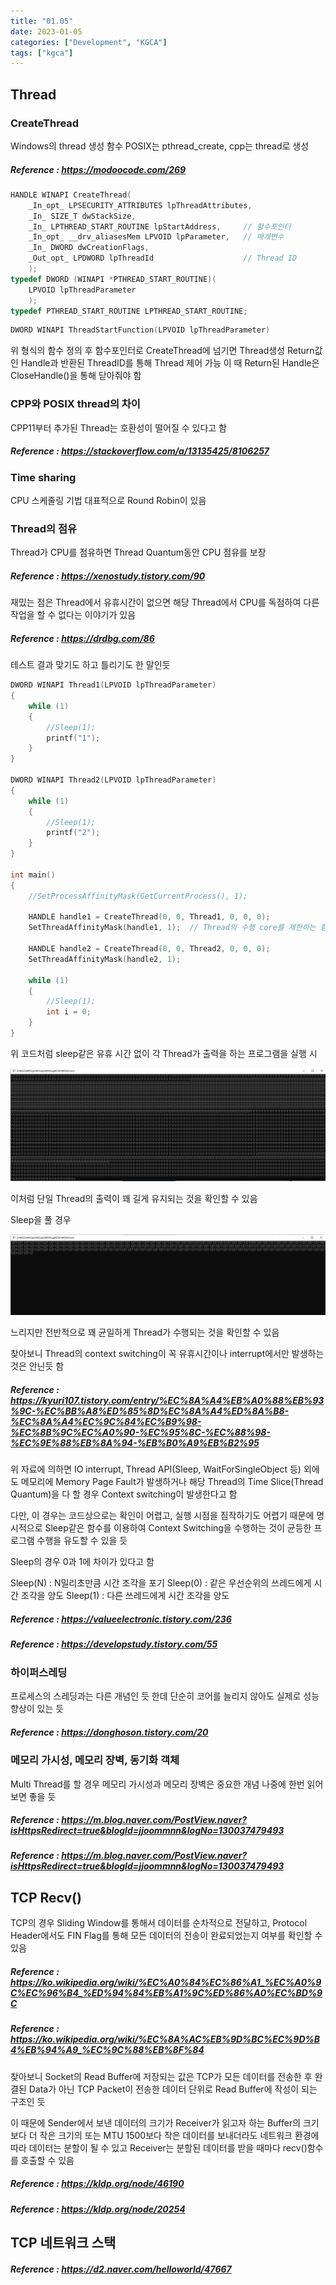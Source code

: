 ```yaml
---
title: "01.05"
date: 2023-01-05
categories: ["Development", "KGCA"]
tags: ["kgca"]
---
```

## Thread
### CreateThread
Windows의 thread 생성 함수
POSIX는 pthread_create, cpp는 thread로 생성
##### _Reference_ : https://modoocode.com/269

```cpp
HANDLE WINAPI CreateThread(
    _In_opt_ LPSECURITY_ATTRIBUTES lpThreadAttributes,
    _In_ SIZE_T dwStackSize,
    _In_ LPTHREAD_START_ROUTINE lpStartAddress,		// 함수포인터
    _In_opt_ __drv_aliasesMem LPVOID lpParameter,	// 매개변수
    _In_ DWORD dwCreationFlags,
    _Out_opt_ LPDWORD lpThreadId					// Thread ID
    );
typedef DWORD (WINAPI *PTHREAD_START_ROUTINE)(
    LPVOID lpThreadParameter
    );
typedef PTHREAD_START_ROUTINE LPTHREAD_START_ROUTINE;
```
```cpp
DWORD WINAPI ThreadStartFunction(LPVOID lpThreadParameter)
```
위 형식의 함수 정의 후 함수포인터로 CreateThread에 넘기면 Thread생성
Return값인 Handle과 반환된 ThreadID를 통해 Thread 제어 가능
이 때 Return된 Handle은 CloseHandle()을 통해 닫아줘야 함

### CPP와 POSIX thread의 차이
CPP11부터 추가된 Thread는 호환성이 떨어질 수 있다고 함
##### _Reference_ : https://stackoverflow.com/a/13135425/8106257

### Time sharing
CPU 스케줄링 기법
대표적으로 Round Robin이 있음

### Thread의 점유
Thread가 CPU를 점유하면 Thread Quantum동안 CPU 점유를 보장
##### _Reference_ : https://xenostudy.tistory.com/90

재밌는 점은 Thread에서 유휴시간이 없으면 해당 Thread에서 CPU를 독점하여 다른 작업을 할 수 없다는 이야기가 있음
##### _Reference_ : https://drdbg.com/86

테스트 결과 맞기도 하고 틀리기도 한 말인듯
```cpp
DWORD WINAPI Thread1(LPVOID lpThreadParameter)
{
	while (1)
	{
		//Sleep(1);
		printf("1");
	}
}

DWORD WINAPI Thread2(LPVOID lpThreadParameter)
{
	while (1)
	{
		//Sleep(1);
		printf("2");
	}
}

int main()
{
	//SetProcessAffinityMask(GetCurrentProcess(), 1);

	HANDLE handle1 = CreateThread(0, 0, Thread1, 0, 0, 0);
	SetThreadAffinityMask(handle1, 1);	// Thread의 수행 core를 제한하는 함수

	HANDLE handle2 = CreateThread(0, 0, Thread2, 0, 0, 0);
	SetThreadAffinityMask(handle2, 1);

	while (1)
	{
		//Sleep(1);
		int i = 0;
	}
}
```
위 코드처럼 sleep같은 유휴 시간 없이 각 Thread가 출력을 하는 프로그램을 실행 시

![](/images/29476be0-4add-47f6-abf2-2d0f7e5db315-image.png)

이처럼 단일 Thread의 출력이 꽤 길게 유지되는 것을 확인할 수 있음

Sleep을 풀 경우

![](/images/94b1305d-3545-4155-8cb6-eae273261f00-image.PNG)

느리지만 전반적으로 꽤 균일하게 Thread가 수행되는 것을 확인할 수 있음

찾아보니 Thread의 context switching이 꼭 유휴시간이나 interrupt에서만 발생하는 것은 안닌듯 함
##### _Reference_ : https://kyuri107.tistory.com/entry/%EC%8A%A4%EB%A0%88%EB%93%9C-%EC%BB%A8%ED%85%8D%EC%8A%A4%ED%8A%B8-%EC%8A%A4%EC%9C%84%EC%B9%98-%EC%8B%9C%EC%A0%90-%EC%95%8C-%EC%88%98-%EC%9E%88%EB%8A%94-%EB%B0%A9%EB%B2%95
위 자료에 의하면 IO interrupt, Thread API(Sleep, WaitForSingleObject 등) 외에도 메모리에 Memory Page Fault가 발생하거나 해당 Thread의 Time Slice(Thread Quantum)을 다 할 경우 Context switching이 발생한다고 함

다만, 이 경우는 코드상으로는 확인이 어렵고, 실행 시점을 짐작하기도 어렵기 때문에 명시적으로 Sleep같은 함수를 이용하여 Context Switching을 수행하는 것이 균등한 프로그램 수행을 유도할 수 있을 듯

Sleep의 경우 0과 1에 차이가 있다고 함

Sleep(N) : N밀리초만큼 시간 조각을 포기
Sleep(0) : 같은 우선순위의 쓰레드에게 시간 조각을 양도
Sleep(1) : 다른 쓰레드에게 시간 조각을 양도
##### _Reference_ : https://valueelectronic.tistory.com/236
##### _Reference_ : https://developstudy.tistory.com/55

### 하이퍼스레딩
프로세스의 스레딩과는 다른 개념인 듯 한데 단순히 코어를 늘리지 않아도 실제로 성능 향상이 있는 듯
##### _Reference_ : https://donghoson.tistory.com/20

### 메모리 가시성, 메모리 장벽, 동기화 객체
Multi Thread를 할 경우 메모리 가시성과 메모리 장벽은 중요한 개념
나중에 한번 읽어보면 좋을 듯
##### _Reference_ : https://m.blog.naver.com/PostView.naver?isHttpsRedirect=true&blogId=jjoommnn&logNo=130037479493
##### _Reference_ : https://m.blog.naver.com/PostView.naver?isHttpsRedirect=true&blogId=jjoommnn&logNo=130037479493

## TCP Recv()
TCP의 경우 Sliding Window를 통해서 데이터를 순차적으로 전달하고, Protocol Header에서도 FIN Flag를 통해 모든 데이터의 전송이 완료되었는지 여부를 확인할 수 있음
##### _Reference_ : https://ko.wikipedia.org/wiki/%EC%A0%84%EC%86%A1_%EC%A0%9C%EC%96%B4_%ED%94%84%EB%A1%9C%ED%86%A0%EC%BD%9C
##### _Reference_ : https://ko.wikipedia.org/wiki/%EC%8A%AC%EB%9D%BC%EC%9D%B4%EB%94%A9_%EC%9C%88%EB%8F%84

찾아보니 Socket의 Read Buffer에 저장되는 값은 TCP가 모든 데이터를 전송한 후 완결된 Data가 아닌 TCP Packet이 전송한 데이터 단위로 Read Buffer에 작성이 되는 구조인 듯

이 때문에 Sender에서 보낸 데이터의 크기가 Receiver가 읽고자 하는 Buffer의 크기보다 더 작은 크기의 또는 MTU 1500보다 작은 데이터를 보내더라도 네트워크 환경에 따라 데이터는 분할이 될 수 있고 Receiver는 분할된 데이터를 받을 때마다 recv()함수를 호출할 수 있음
##### _Reference_ : https://kldp.org/node/46190
##### _Reference_ : https://kldp.org/node/20254

## TCP 네트워크 스택
##### _Reference_ : https://d2.naver.com/helloworld/47667
